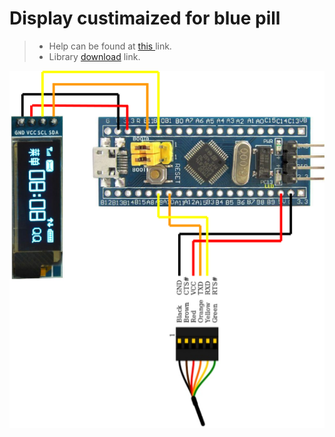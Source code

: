 
# Display custimaized for blue pill #

 > - Help can be found at [this ](https://squonk42.wordpress.com/2016/11/15/generic-stm32f103c8t6-board-with-ssd1306-oled-display/) link.
 > - Library [download](https://github.com/galpavlin/STM32-SSD1306) link.

![connect oled with blue pill](https://github.com/Code-Forge-Lab/Cortex-32/blob/master/Based-Arduino/STM32F103C8T6/display/oled/SSD1306/stm32f103c8t6-with-ssd1306-oled-display.png)



